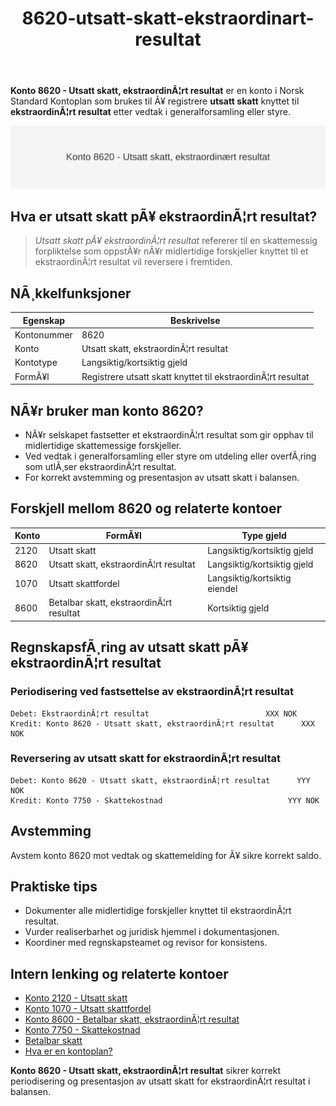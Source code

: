 ﻿---
title: "8620-utsatt-skatt-ekstraordinart-resultat"
meta_title: "8620-utsatt-skatt-ekstraordinart-resultat"
meta_description: "**Konto 8620 - Utsatt skatt, ekstraordinÃ¦rt resultat** er en konto i Norsk Standard Kontoplan som brukes til Ã¥ registrere **utsatt skatt** knyttet til **ekstr..."
slug: 8620-utsatt-skatt-ekstraordinart-resultat
type: blog
layout: pages/single
---

**Konto 8620 - Utsatt skatt, ekstraordinÃ¦rt resultat** er en konto i Norsk Standard Kontoplan som brukes til Ã¥ registrere **utsatt skatt** knyttet til **ekstraordinÃ¦rt resultat** etter vedtak i generalforsamling eller styre.

![Illustrasjon av konto 8620 Utsatt skatt, ekstraordinÃ¦rt resultat](8620-utsatt-skatt-ekstraordinart-resultat-image.svg)

## Hva er utsatt skatt pÃ¥ ekstraordinÃ¦rt resultat?

> *Utsatt skatt pÃ¥ ekstraordinÃ¦rt resultat* refererer til en skattemessig forpliktelse som oppstÃ¥r nÃ¥r midlertidige forskjeller knyttet til et ekstraordinÃ¦rt resultat vil reversere i fremtiden.

## NÃ¸kkelfunksjoner

| Egenskap      | Beskrivelse                                                      |
|---------------|------------------------------------------------------------------|
| Kontonummer   | 8620                                                             |
| Konto         | Utsatt skatt, ekstraordinÃ¦rt resultat                            |
| Kontotype     | Langsiktig/kortsiktig gjeld                                      |
| FormÃ¥l        | Registrere utsatt skatt knyttet til ekstraordinÃ¦rt resultat      |

## NÃ¥r bruker man konto 8620?

* NÃ¥r selskapet fastsetter et ekstraordinÃ¦rt resultat som gir opphav til midlertidige skattemessige forskjeller.
* Ved vedtak i generalforsamling eller styre om utdeling eller overfÃ¸ring som utlÃ¸ser ekstraordinÃ¦rt resultat.
* For korrekt avstemming og presentasjon av utsatt skatt i balansen.

## Forskjell mellom 8620 og relaterte kontoer

| Konto | FormÃ¥l                                                      | Type gjeld                    |
|-------|-------------------------------------------------------------|-------------------------------|
| 2120  | Utsatt skatt                                                 | Langsiktig/kortsiktig gjeld   |
| 8620  | Utsatt skatt, ekstraordinÃ¦rt resultat                        | Langsiktig/kortsiktig gjeld   |
| 1070  | Utsatt skattfordel                                          | Langsiktig/kortsiktig eiendel |
| 8600  | Betalbar skatt, ekstraordinÃ¦rt resultat                     | Kortsiktig gjeld             |

## RegnskapsfÃ¸ring av utsatt skatt pÃ¥ ekstraordinÃ¦rt resultat

### Periodisering ved fastsettelse av ekstraordinÃ¦rt resultat

```plaintext
Debet: EkstraordinÃ¦rt resultat                          XXX NOK
Kredit: Konto 8620 - Utsatt skatt, ekstraordinÃ¦rt resultat      XXX NOK
```

### Reversering av utsatt skatt for ekstraordinÃ¦rt resultat

```plaintext
Debet: Konto 8620 - Utsatt skatt, ekstraordinÃ¦rt resultat      YYY NOK
Kredit: Konto 7750 - Skattekostnad                            YYY NOK
```

## Avstemming

Avstem konto 8620 mot vedtak og skattemelding for Ã¥ sikre korrekt saldo.

## Praktiske tips

* Dokumenter alle midlertidige forskjeller knyttet til ekstraordinÃ¦rt resultat.
* Vurder realiserbarhet og juridisk hjemmel i dokumentasjonen.
* Koordiner med regnskapsteamet og revisor for konsistens.

## Intern lenking og relaterte kontoer

* [Konto 2120 - Utsatt skatt](/blogs/kontoplan/2120-utsatt-skatt "Konto 2120 - Utsatt skatt")
* [Konto 1070 - Utsatt skattfordel](/blogs/kontoplan/1070-utsatt-skattfordel "Konto 1070 - Utsatt skattfordel")
* [Konto 8600 - Betalbar skatt, ekstraordinÃ¦rt resultat](/blogs/kontoplan/8600-betalbar-skatt-ekstraordinart-resultat "Konto 8600 - Betalbar skatt, ekstraordinÃ¦rt resultat")
* [Konto 7750 - Skattekostnad](/blogs/kontoplan/7750-skattekostnad "Konto 7750 - Skattekostnad")
* [Betalbar skatt](/blogs/regnskap/betalbar-skatt "Betalbar skatt â€“ Komplett guide til beregning og hÃ¥ndtering")
* [Hva er en kontoplan?](/blogs/regnskap/hva-er-kontoplan "Hva er en Kontoplan? Komplett Guide til Kontoplaner i Norsk Regnskap")

**Konto 8620 - Utsatt skatt, ekstraordinÃ¦rt resultat** sikrer korrekt periodisering og presentasjon av utsatt skatt for ekstraordinÃ¦rt resultat i balansen.
